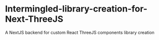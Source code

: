 # Intermingled-library-creation-for-Next-ThreeJS
A NextJS backend for custom React ThreeJS components library creation
